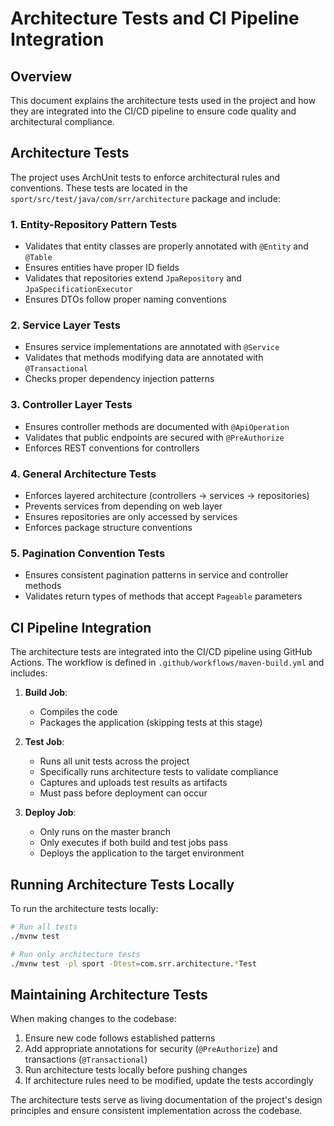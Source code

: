 # Architecture Tests and CI Pipeline Integration

## Overview

This document explains the architecture tests used in the project and how they are integrated into the CI/CD pipeline to ensure code quality and architectural compliance.

## Architecture Tests

The project uses ArchUnit tests to enforce architectural rules and conventions. These tests are located in the `sport/src/test/java/com/srr/architecture` package and include:

### 1. Entity-Repository Pattern Tests
- Validates that entity classes are properly annotated with `@Entity` and `@Table`
- Ensures entities have proper ID fields
- Validates that repositories extend `JpaRepository` and `JpaSpecificationExecutor`
- Ensures DTOs follow proper naming conventions

### 2. Service Layer Tests
- Ensures service implementations are annotated with `@Service`
- Validates that methods modifying data are annotated with `@Transactional`
- Checks proper dependency injection patterns

### 3. Controller Layer Tests
- Ensures controller methods are documented with `@ApiOperation`
- Validates that public endpoints are secured with `@PreAuthorize`
- Enforces REST conventions for controllers

### 4. General Architecture Tests
- Enforces layered architecture (controllers → services → repositories)
- Prevents services from depending on web layer
- Ensures repositories are only accessed by services
- Enforces package structure conventions

### 5. Pagination Convention Tests
- Ensures consistent pagination patterns in service and controller methods
- Validates return types of methods that accept `Pageable` parameters

## CI Pipeline Integration

The architecture tests are integrated into the CI/CD pipeline using GitHub Actions. The workflow is defined in `.github/workflows/maven-build.yml` and includes:

1. **Build Job**:
   - Compiles the code
   - Packages the application (skipping tests at this stage)

2. **Test Job**:
   - Runs all unit tests across the project
   - Specifically runs architecture tests to validate compliance
   - Captures and uploads test results as artifacts
   - Must pass before deployment can occur

3. **Deploy Job**:
   - Only runs on the master branch
   - Only executes if both build and test jobs pass
   - Deploys the application to the target environment

## Running Architecture Tests Locally

To run the architecture tests locally:

```bash
# Run all tests
./mvnw test

# Run only architecture tests
./mvnw test -pl sport -Dtest=com.srr.architecture.*Test
```

## Maintaining Architecture Tests

When making changes to the codebase:

1. Ensure new code follows established patterns
2. Add appropriate annotations for security (`@PreAuthorize`) and transactions (`@Transactional`)
3. Run architecture tests locally before pushing changes
4. If architecture rules need to be modified, update the tests accordingly

The architecture tests serve as living documentation of the project's design principles and ensure consistent implementation across the codebase.
